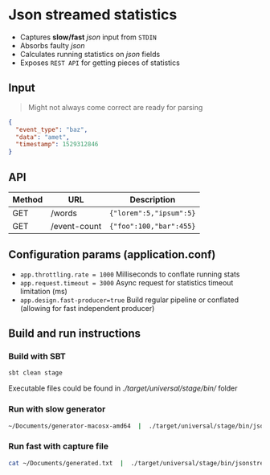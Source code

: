 # Json streamed statistics

* Captures **slow/fast** *json* input from `STDIN`
* Absorbs faulty *json*
* Calculates running statistics on *json* fields
* Exposes `REST API` for getting pieces of statistics

## Input

> Might not always come correct are ready for parsing

```json
{ 
  "event_type": "baz",     
  "data": "amet",           
  "timestamp": 1529312846   
}
```

## API

|Method| URL               | Description |
|---   | -----------       | ----------- |
|GET   | /words            | `{"lorem":5,"ipsum":5}`       |
|GET   | /event-count      | `{"foo":100,"bar":455}`        |

## Configuration params (application.conf)

- `app.throttling.rate = 1000` 
Milliseconds to conflate running stats
- `app.request.timeout = 3000` 
Async request for statistics timeout limitation (ms)
- `app.design.fast-producer=true` 
Build regular pipeline or conflated (allowing for fast independent producer)


## Build and run instructions

### Build with SBT
```bash
sbt clean stage
```
Executable files could be found in *./target/universal/stage/bin/* folder


### Run with slow generator
```bash
~/Documents/generator-macosx-amd64  |  ./target/universal/stage/bin/jsonstreaming```
```

### Run fast with capture file
```bash
cat ~/Documents/generated.txt  |  ./target/universal/stage/bin/jsonstreaming -DFAST_PRODUCER=true```
```
